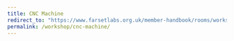 ```yaml
---
title: CNC Machine
redirect_to: "https://www.farsetlabs.org.uk/member-handbook/rooms/workshop/FoxAlienCNC"
permalink: /workshop/cnc-machine/
---
```

